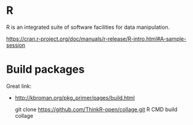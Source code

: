 # R
R is an integrated suite of software facilities for data manipulation.

https://cran.r-project.org/doc/manuals/r-release/R-intro.html#A-sample-session

# Build packages
Great link:
- http://kbroman.org/pkg_primer/pages/build.html

    git clone https://github.com/ThinkR-open/collage.git
    R CMD build collage
